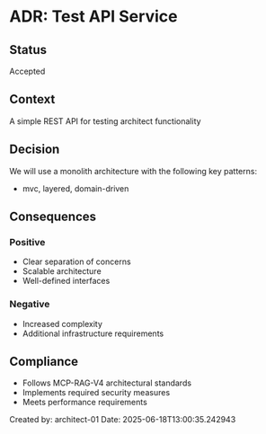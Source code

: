 # ADR: Test API Service

## Status
Accepted

## Context
A simple REST API for testing architect functionality

## Decision
We will use a monolith architecture with the following key patterns:
- mvc, layered, domain-driven

## Consequences
### Positive
- Clear separation of concerns
- Scalable architecture
- Well-defined interfaces

### Negative
- Increased complexity
- Additional infrastructure requirements

## Compliance
- Follows MCP-RAG-V4 architectural standards
- Implements required security measures
- Meets performance requirements

Created by: architect-01
Date: 2025-06-18T13:00:35.242943
